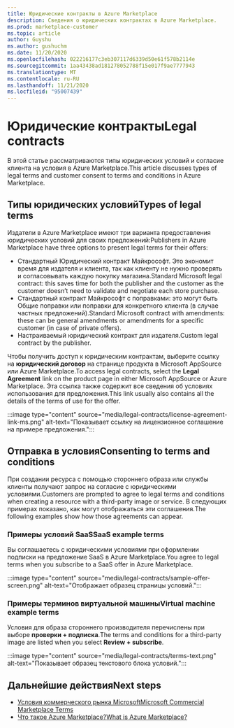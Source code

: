```yaml
---
title: Юридические контракты в Azure Marketplace
description: Сведения о юридических контрактах в Azure Marketplace.
ms.prod: marketplace-customer
ms.topic: article
author: Guyshu
ms.author: gushuchm
ms.date: 11/20/2020
ms.openlocfilehash: 022216177c3eb307117d6339d50e61f578b2114e
ms.sourcegitcommit: 1aa43438ad181278052788f15e017f9ae7777943
ms.translationtype: MT
ms.contentlocale: ru-RU
ms.lasthandoff: 11/21/2020
ms.locfileid: "95007439"
---
```

# <a name="legal-contracts"></a><span data-ttu-id="5ea85-103">Юридические контракты</span><span class="sxs-lookup"><span data-stu-id="5ea85-103">Legal contracts</span></span>

<span data-ttu-id="5ea85-104">В этой статье рассматриваются типы юридических условий и согласие клиента на условия в Azure Marketplace.</span><span class="sxs-lookup"><span data-stu-id="5ea85-104">This article discusses types of legal terms and customer consent to terms and conditions in Azure Marketplace.</span></span>

## <a name="types-of-legal-terms"></a><span data-ttu-id="5ea85-105">Типы юридических условий</span><span class="sxs-lookup"><span data-stu-id="5ea85-105">Types of legal terms</span></span>

<span data-ttu-id="5ea85-106">Издатели в Azure Marketplace имеют три варианта предоставления юридических условий для своих предложений:</span><span class="sxs-lookup"><span data-stu-id="5ea85-106">Publishers in Azure Marketplace have three options to present legal terms for their offers:</span></span>

- <span data-ttu-id="5ea85-107">Стандартный Юридический контракт Майкрософт. Это экономит время для издателя и клиента, так как клиенту не нужно проверять и согласовывать каждую покупку магазина.</span><span class="sxs-lookup"><span data-stu-id="5ea85-107">Standard Microsoft legal contract: this saves time for both the publisher and the customer as the customer doesn’t need to validate and negotiate each store purchase.</span></span>
- <span data-ttu-id="5ea85-108">Стандартный контракт Майкрософт с поправками: это могут быть Общие поправки или поправки для конкретного клиента (в случае частных предложений).</span><span class="sxs-lookup"><span data-stu-id="5ea85-108">Standard Microsoft contract with amendments: these can be general amendments or amendments for a specific customer (in case of private offers).</span></span>
- <span data-ttu-id="5ea85-109">Настраиваемый юридический контракт для издателя.</span><span class="sxs-lookup"><span data-stu-id="5ea85-109">Custom legal contract by the publisher.</span></span>

<span data-ttu-id="5ea85-110">Чтобы получить доступ к юридическим контрактам, выберите ссылку на **юридический договор** на странице продукта в Microsoft AppSource или Azure Marketplace.</span><span class="sxs-lookup"><span data-stu-id="5ea85-110">To access legal contracts, select the **Legal Agreement** link on the product page in either Microsoft AppSource or Azure Marketplace.</span></span> <span data-ttu-id="5ea85-111">Эта ссылка также содержит все сведения об условиях использования для предложения.</span><span class="sxs-lookup"><span data-stu-id="5ea85-111">This link usually also contains all the details of the terms of use for the offer.</span></span>

:::image type="content" source="media/legal-contracts/license-agreement-link-ms.png" alt-text="Показывает ссылку на лицензионное соглашение на примере предложения.":::

## <a name="consenting-to-terms-and-conditions"></a><span data-ttu-id="5ea85-113">Отправка в условия</span><span class="sxs-lookup"><span data-stu-id="5ea85-113">Consenting to terms and conditions</span></span>

<span data-ttu-id="5ea85-114">При создании ресурса с помощью стороннего образа или службы клиенты получают запрос на согласие с юридическими условиями.</span><span class="sxs-lookup"><span data-stu-id="5ea85-114">Customers are prompted to agree to legal terms and conditions when creating a resource with a third-party image or service.</span></span> <span data-ttu-id="5ea85-115">В следующих примерах показано, как могут отображаться эти соглашения.</span><span class="sxs-lookup"><span data-stu-id="5ea85-115">The following examples show how those agreements can appear.</span></span>

### <a name="saas-example-terms"></a><span data-ttu-id="5ea85-116">Примеры условий SaaS</span><span class="sxs-lookup"><span data-stu-id="5ea85-116">SaaS example terms</span></span>

<span data-ttu-id="5ea85-117">Вы соглашаетесь с юридическими условиями при оформлении подписки на предложение SaaS в Azure Marketplace.</span><span class="sxs-lookup"><span data-stu-id="5ea85-117">You agree to legal terms when you subscribe to a SaaS offer in Azure Marketplace.</span></span>

:::image type="content" source="media/legal-contracts/sample-offer-screen.png" alt-text="Отображает образец страницы условий.":::

### <a name="virtual-machine-example-terms"></a><span data-ttu-id="5ea85-119">Примеры терминов виртуальной машины</span><span class="sxs-lookup"><span data-stu-id="5ea85-119">Virtual machine example terms</span></span>

<span data-ttu-id="5ea85-120">Условия для образа стороннего производителя перечислены при выборе **проверки + подписка**.</span><span class="sxs-lookup"><span data-stu-id="5ea85-120">The terms and conditions for a third-party image are listed when you select **Review + subscribe**.</span></span>

:::image type="content" source="media/legal-contracts/terms-text.png" alt-text="Показывает образец текстового блока условий.":::

## <a name="next-steps"></a><span data-ttu-id="5ea85-122">Дальнейшие действия</span><span class="sxs-lookup"><span data-stu-id="5ea85-122">Next steps</span></span>

- [<span data-ttu-id="5ea85-123">Условия коммерческого рынка Microsoft</span><span class="sxs-lookup"><span data-stu-id="5ea85-123">Microsoft Commercial Marketplace Terms</span></span>](https://azure.microsoft.com/support/legal/marketplace-terms/)
- [<span data-ttu-id="5ea85-124">Что такое Azure Marketplace?</span><span class="sxs-lookup"><span data-stu-id="5ea85-124">What is Azure Marketplace?</span></span>](azure-marketplace-overview.md) 
